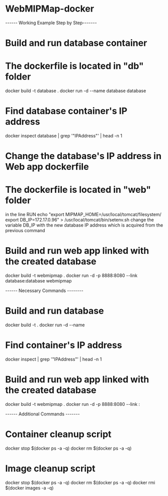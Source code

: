# WebMIPMap-docker

------ Working Example Step by Step-------
# Build and run database container
# The dockerfile is located in "db" folder
docker build -t database .
docker run -d --name database database

# Find database container's IP address
docker inspect database | grep '"IPAddress"' | head -n 1

# Change the database's IP address in Web app dockerfile
# The dockerfile is located in "web" folder
in the line RUN echo "export MIPMAP_HOME=/usr/local/tomcat/filesystem/ export DB_IP=172.17.0.96" > /usr/local/tomcat/bin/setenv.sh
change the variable DB_IP with the new database IP address which is acquired from the previous command

# Build and run web app linked with the created database
docker build -t webmipmap .
docker run -d -p 8888:8080 --link database:database webmipmap


------ Necessary Commands --------
# Build and run database
docker build -t <CONTAINER NAME> .
docker run -d --name <CONTAINER ALIAS> <DB CONTAINER NAME>

# Find container's IP address
docker inspect <CONTAINER NAME> | grep '"IPAddress"' | head -n 1

# Build and run web app linked with the created database
docker build -t webmipmap .
docker run -d -p 8888:8080 --link <CONTAINER ALIAS>:<DB CONTAINER NAME> <WEB CONTAINER NAME>

------ Additional Commands -------

# Container cleanup script
docker stop $(docker ps -a -q)
docker rm $(docker ps -a -q)

# Image cleanup script
docker stop $(docker ps -a -q)
docker rm $(docker ps -a -q)
docker rmi $(docker images -a -q)
